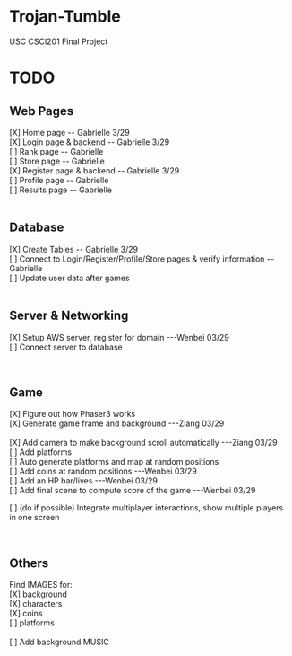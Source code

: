 # Trojan-Tumble
USC CSCI201 Final Project

**TODO**
========

## **Web Pages**<br>
[X] Home page -- Gabrielle 3/29 <br>
[X] Login page & backend -- Gabrielle 3/29<br>
[ ] Rank page -- Gabrielle <br>
[ ] Store page -- Gabrielle <br>
[X] Register page & backend  -- Gabrielle 3/29<br>
[ ] Profile page -- Gabrielle <br>
[ ] Results page -- Gabrielle <br>
<br>

## **Database**<br>
[X] Create Tables -- Gabrielle 3/29 <br>
[ ] Connect to Login/Register/Profile/Store pages & verify information -- Gabrielle <br>
[ ] Update user data after games<br>
<br>

## **Server & Networking**<br>
[X] Setup AWS server, register for domain ---Wenbei 03/29 <br>
[ ] Connect server to database<br>

<br>

## **Game**<br>
[X] Figure out how Phaser3 works<br>
[X] Generate game frame and background ---Ziang 03/29<br>  
[X] Add camera to make background scroll automatically ---Ziang 03/29<br>
[ ] Add platforms<br>
[ ] Auto generate platforms and map at random positions<br>
[ ] Add coins at random positions ---Wenbei 03/29<br> 
[ ] Add an HP bar/lives ---Wenbei 03/29 <br>
[ ] Add final scene to compute score of the game ---Wenbei 03/29 <br>

[ ] (do if possible) Integrate multiplayer interactions, show multiple players in one screen<br>

<br>

## **Others**<br> 
Find IMAGES for:<br>
[X] background<br>
[X] characters<br>
[X] coins<br>
[ ] platforms<br>
<br>
[ ] Add background MUSIC<br>

